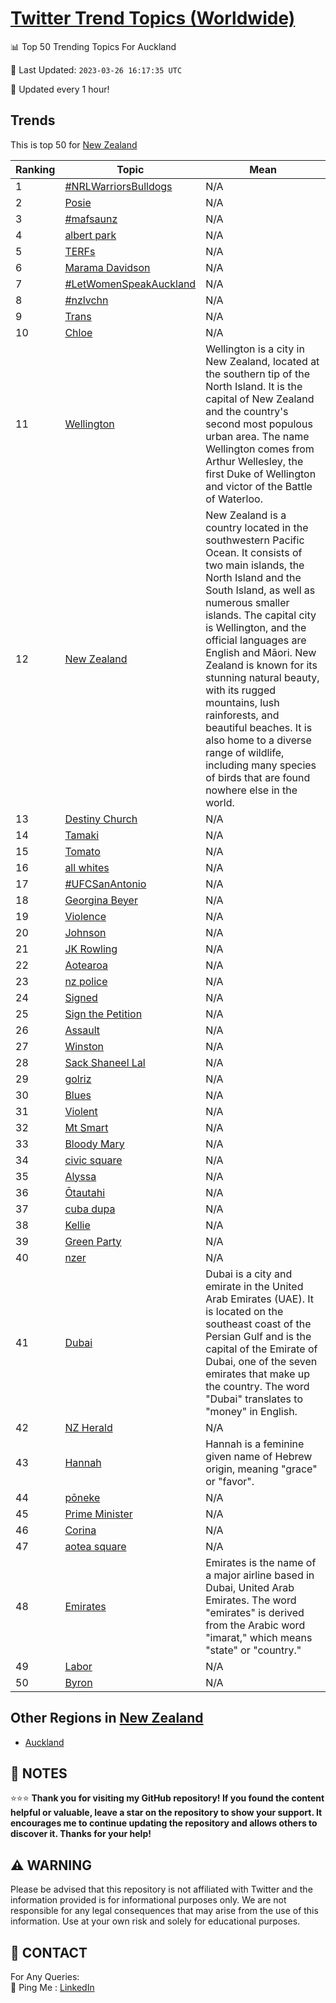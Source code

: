 [Twitter Trend Topics (Worldwide)](https://github.com/ErcinDedeoglu/Twitter-Trend-Topics)
==========


📊 Top 50 Trending Topics For Auckland

📆 Last Updated: `2023-03-26 16:17:35 UTC`

🔧 Updated every 1 hour!


## Trends

This is top 50 for [New Zealand](</New Zealand>)

| Ranking | Topic | Mean |
| ------- | ------------ | ------------ |
| 1 | [#NRLWarriorsBulldogs](http://twitter.com/search?q=%23NRLWarriorsBulldogs) | N/A |
| 2 | [Posie](http://twitter.com/search?q=Posie) | N/A |
| 3 | [#mafsaunz](http://twitter.com/search?q=%23mafsaunz) | N/A |
| 4 | [albert park](http://twitter.com/search?q=albert+park) | N/A |
| 5 | [TERFs](http://twitter.com/search?q=TERFs) | N/A |
| 6 | [Marama Davidson](http://twitter.com/search?q=Marama+Davidson) | N/A |
| 7 | [#LetWomenSpeakAuckland](http://twitter.com/search?q=%23LetWomenSpeakAuckland) | N/A |
| 8 | [#nzlvchn](http://twitter.com/search?q=%23nzlvchn) | N/A |
| 9 | [Trans](http://twitter.com/search?q=Trans) | N/A |
| 10 | [Chloe](http://twitter.com/search?q=Chloe) | N/A |
| 11 | [Wellington](http://twitter.com/search?q=Wellington) | Wellington is a city in New Zealand, located at the southern tip of the North Island. It is the capital of New Zealand and the country's second most populous urban area. The name Wellington comes from Arthur Wellesley, the first Duke of Wellington and victor of the Battle of Waterloo. |
| 12 | [New Zealand](http://twitter.com/search?q=New+Zealand) | New Zealand is a country located in the southwestern Pacific Ocean. It consists of two main islands, the North Island and the South Island, as well as numerous smaller islands. The capital city is Wellington, and the official languages are English and Māori. New Zealand is known for its stunning natural beauty, with its rugged mountains, lush rainforests, and beautiful beaches. It is also home to a diverse range of wildlife, including many species of birds that are found nowhere else in the world. |
| 13 | [Destiny Church](http://twitter.com/search?q=Destiny+Church) | N/A |
| 14 | [Tamaki](http://twitter.com/search?q=Tamaki) | N/A |
| 15 | [Tomato](http://twitter.com/search?q=Tomato) | N/A |
| 16 | [all whites](http://twitter.com/search?q=all+whites) | N/A |
| 17 | [#UFCSanAntonio](http://twitter.com/search?q=%23UFCSanAntonio) | N/A |
| 18 | [Georgina Beyer](http://twitter.com/search?q=Georgina+Beyer) | N/A |
| 19 | [Violence](http://twitter.com/search?q=Violence) | N/A |
| 20 | [Johnson](http://twitter.com/search?q=Johnson) | N/A |
| 21 | [JK Rowling](http://twitter.com/search?q=JK+Rowling) | N/A |
| 22 | [Aotearoa](http://twitter.com/search?q=Aotearoa) | N/A |
| 23 | [nz police](http://twitter.com/search?q=nz+police) | N/A |
| 24 | [Signed](http://twitter.com/search?q=Signed) | N/A |
| 25 | [Sign the Petition](http://twitter.com/search?q=Sign+the+Petition) | N/A |
| 26 | [Assault](http://twitter.com/search?q=Assault) | N/A |
| 27 | [Winston](http://twitter.com/search?q=Winston) | N/A |
| 28 | [Sack Shaneel Lal](http://twitter.com/search?q=Sack+Shaneel+Lal) | N/A |
| 29 | [golriz](http://twitter.com/search?q=golriz) | N/A |
| 30 | [Blues](http://twitter.com/search?q=Blues) | N/A |
| 31 | [Violent](http://twitter.com/search?q=Violent) | N/A |
| 32 | [Mt Smart](http://twitter.com/search?q=Mt+Smart) | N/A |
| 33 | [Bloody Mary](http://twitter.com/search?q=Bloody+Mary) | N/A |
| 34 | [civic square](http://twitter.com/search?q=civic+square) | N/A |
| 35 | [Alyssa](http://twitter.com/search?q=Alyssa) | N/A |
| 36 | [Ōtautahi](http://twitter.com/search?q=%c5%8ctautahi) | N/A |
| 37 | [cuba dupa](http://twitter.com/search?q=cuba+dupa) | N/A |
| 38 | [Kellie](http://twitter.com/search?q=Kellie) | N/A |
| 39 | [Green Party](http://twitter.com/search?q=Green+Party) | N/A |
| 40 | [nzer](http://twitter.com/search?q=nzer) | N/A |
| 41 | [Dubai](http://twitter.com/search?q=Dubai) | Dubai is a city and emirate in the United Arab Emirates (UAE). It is located on the southeast coast of the Persian Gulf and is the capital of the Emirate of Dubai, one of the seven emirates that make up the country. The word "Dubai" translates to "money" in English. |
| 42 | [NZ Herald](http://twitter.com/search?q=NZ+Herald) | N/A |
| 43 | [Hannah](http://twitter.com/search?q=Hannah) | Hannah is a feminine given name of Hebrew origin, meaning "grace" or "favor". |
| 44 | [pōneke](http://twitter.com/search?q=p%c5%8dneke) | N/A |
| 45 | [Prime Minister](http://twitter.com/search?q=Prime+Minister) | N/A |
| 46 | [Corina](http://twitter.com/search?q=Corina) | N/A |
| 47 | [aotea square](http://twitter.com/search?q=aotea+square) | N/A |
| 48 | [Emirates](http://twitter.com/search?q=Emirates) | Emirates is the name of a major airline based in Dubai, United Arab Emirates. The word "emirates" is derived from the Arabic word "imarat," which means "state" or "country." |
| 49 | [Labor](http://twitter.com/search?q=Labor) | N/A |
| 50 | [Byron](http://twitter.com/search?q=Byron) | N/A |



## Other Regions in [New Zealand](</New Zealand>)

* [Auckland](</New Zealand/Auckland.md>)



## 📝 NOTES

⭐⭐⭐ **Thank you for visiting my GitHub repository! If you found the content helpful or valuable, leave a star on the repository to show your support. It encourages me to continue updating the repository and allows others to discover it. Thanks for your help!**


## ⚠️ WARNING

Please be advised that this repository is not affiliated with Twitter and the information provided is for informational purposes only. We are not responsible for any legal consequences that may arise from the use of this information. Use at your own risk and solely for educational purposes.


## 📨 CONTACT

 For Any Queries:  
            🏓 Ping Me : [LinkedIn](https://www.linkedin.com/in/ercindedeoglu/)
